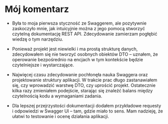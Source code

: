 # Mój komentarz

- Była to moja pierwsza styczność ze Swaggerem, ale pozytywnie 
zaskoczyło mnie, jak intuicyjnie można z jego pomocą stworzyć 
czytelną dokumentację REST API. Zdecydowanie zamierzam pogłębić 
wiedzę o tym narzędziu.

- Ponieważ projekt jest niewielki i ma prostą strukturę danych, 
zdecydowałem się nie tworzyć osobnych obiektów DTO – uznałem, 
że operowanie bezpośrednio na encjach w tym kontekście będzie 
czytelniejsze i wystarczające.

- Najwięcej czasu zdecydowanie pochłonęła nauka Swaggera oraz 
projektowanie struktury aplikacji. W trakcie prac długo 
zastanawiałem się, czy wprowadzić warstwę DTO, czy 
uprościć projekt. Ostatecznie kilka razy zmieniałem podejście, 
starając się znaleźć balans między czytelnością kodu a wymaganiami zadania.

- Dla lepszej przejrzystości dokumentacji dodałem przykładowe 
requesty i odpowiedzi w Swagger UI – tam, gdzie miało to sens. 
Mam nadzieję, że ułatwi to testowanie i ocenę działania aplikacji.